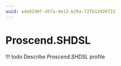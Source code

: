 ```yaml
---
uuid: a4e8240f-d57a-4e13-b29a-72fb12926731
---
```



# Proscend.SHDSL


<!-- prettier-ignore -->
!!! todo
    Describe *Proscend.SHDSL* profile

